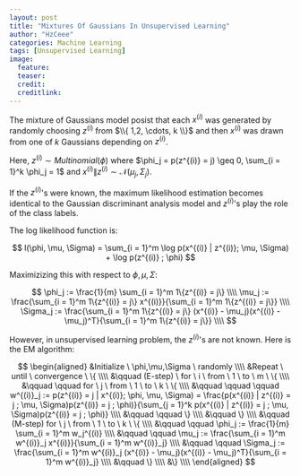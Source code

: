 ```yaml
---
layout: post
title: "Mixtures Of Gaussians In Unsupervised Learning"
author: "HzCeee"
categories: Machine Learning
tags: [Unsupervised Learning]
image:
  feature: 
  teaser: 
  credit:
  creditlink:
---
```


The mixture of Gaussians model posist that each $x^{(i)}$ was generated by randomly choosing $z^{(i)}$ from $\\{ 1,2, \cdots, k \\}$ and then $x^{(i)}$ was drawn from one of $k$ Gaussians depending on $z^{(i)}$.

Here, $z^{(i)} \sim Multinomial(\phi)$ where $\phi_j = p(z^{(i)} = j) \geq 0, \sum_{i = 1}^k \phi_j = 1$ and $x^{(i)} \| z^{(i)}  \sim \mathcal{N} (\mu_j, \Sigma_j)$.

If the $z^{(i)}$'s were known, the maximum likelihood estimation becomes identical to the Gaussian discriminant analysis model and $z^{(i)}$'s play the role of the class labels.

The log likelihood function is:

$$
l(\phi, \mu, \Sigma) = \sum_{i = 1}^m \log p(x^{(i)} | z^{(i)}; \mu, \Sigma) + \log p(z^{(i)} ; \phi)
$$

Maximizizing this with respect to $\phi, \mu, \Sigma$:

$$
\phi_j := \frac{1}{m} \sum_{i = 1}^m 1\{z^{(i)} = j\} \\\\
\mu_j := \frac{\sum_{i = 1}^m 1\{z^{(i)} = j\} x^{(i)}}{\sum_{i = 1}^m 1\{z^{(i)} = j\}} \\\\
\Sigma_j := \frac{\sum_{i = 1}^m 1\{z^{(i)} = j\} (x^{(i)} - \mu_j)(x^{(i)} - \mu_j)^T}{\sum_{i = 1}^m 1\{z^{(i)} = j\}} \\\\
$$

However, in unsupervised learning problem, the $z^{(i)}$'s are not known. Here is the EM algorithm:

$$
\begin{aligned}
&Initialize \ \phi,\mu,\Sigma \ randomly \\\\
&Repeat \ until \ convergence \ \{ \\\\
&\qquad (E-step) \ for \ i \ from \ 1 \ to \ m  \ \{ \\\\
&\qquad \qquad for \ j \ from \ 1 \ to \ k  \ \{ \\\\
&\qquad \qquad \qquad w^{(i)}_j := p(z^{(i)} = j | x^{(i)}; \phi, \mu, \Sigma) = \frac{p(x^{(i)} | z^{(i)} = j ; \mu, \Sigma)p(z^{(i)} = j ; \phi)}{\sum_{j = 1}^k p(x^{(i)} | z^{(i)} = j ; \mu, \Sigma)p(z^{(i)} = j ; \phi)} \\\\
&\qquad \qquad \} \\\\
&\qquad \} \\\\
&\qquad (M-step) for \ j \ from \ 1 \ to \ k  \ \{ \\\\
&\qquad \qquad \phi_j := \frac{1}{m} \sum_{i = 1}^m w_j^{(i)} \\\\
&\qquad \qquad \mu_j := \frac{\sum_{i = 1}^m w^{(i)}_j x^{(i)}}{\sum_{i = 1}^m w^{(i)}_j} \\\\
&\qquad \qquad \Sigma_j := \frac{\sum_{i = 1}^m w^{(i)}_j (x^{(i)} - \mu_j)(x^{(i)} - \mu_j)^T}{\sum_{i = 1}^m w^{(i)}_j} \\\\
&\qquad \} \\\\
&\} \\\\
\end{aligned}
$$
